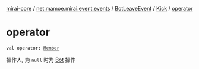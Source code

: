 [mirai-core](../../../index.md) / [net.mamoe.mirai.event.events](../../index.md) / [BotLeaveEvent](../index.md) / [Kick](index.md) / [operator](./operator.md)

# operator

`val operator: `[`Member`](../../../net.mamoe.mirai.contact/-member/index.md)

操作人, 为 `null` 时为 [Bot](../../../net.mamoe.mirai/-bot/index.md) 操作

